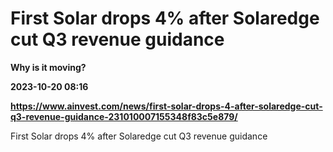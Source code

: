 # First Solar drops 4% after Solaredge cut Q3 revenue guidance
**Why is it moving?**

**2023-10-20 08:16**

**https://www.ainvest.com/news/first-solar-drops-4-after-solaredge-cut-q3-revenue-guidance-231010007155348f83c5e879/**

First Solar drops 4% after Solaredge cut Q3 revenue guidance